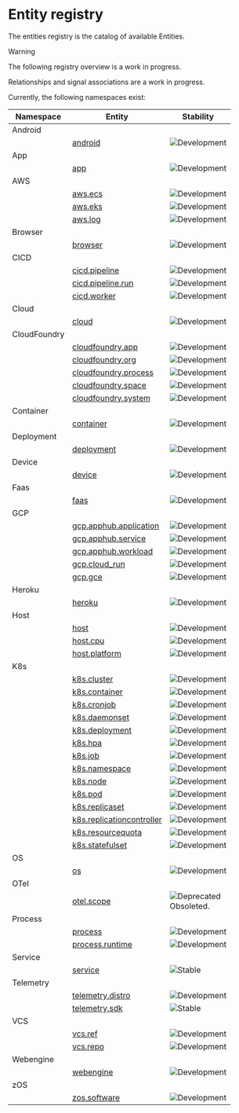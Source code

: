 <!--- Hugo front matter used to generate the website version of this page:
linkTitle: Entities
--->

<!-- NOTE: THIS FILE IS AUTOGENERATED. DO NOT EDIT BY HAND. -->
<!-- see templates/registry/markdown/entity_readme.md.j2 -->

# Entity registry

The entities registry is the catalog of available Entities.

> [!WARNING]
>
> The following registry overview is a work in progress.
>
> Relationships and signal associations are a work in progress.

Currently, the following namespaces exist:

| Namespace | Entity | Stability |
|-----------|--------|-----------|
| Android | | |
| | [android](android.md#android) | ![Development](https://img.shields.io/badge/-development-blue) |
| App | | |
| | [app](app.md#app) | ![Development](https://img.shields.io/badge/-development-blue) |
| AWS | | |
| | [aws.ecs](aws.md#aws-ecs) | ![Development](https://img.shields.io/badge/-development-blue) |
| | [aws.eks](aws.md#aws-eks) | ![Development](https://img.shields.io/badge/-development-blue) |
| | [aws.log](aws.md#aws-log) | ![Development](https://img.shields.io/badge/-development-blue) |
| Browser | | |
| | [browser](browser.md#browser) | ![Development](https://img.shields.io/badge/-development-blue) |
| CICD | | |
| | [cicd.pipeline](cicd.md#cicd-pipeline) | ![Development](https://img.shields.io/badge/-development-blue) |
| | [cicd.pipeline.run](cicd.md#cicd-pipeline-run) | ![Development](https://img.shields.io/badge/-development-blue) |
| | [cicd.worker](cicd.md#cicd-worker) | ![Development](https://img.shields.io/badge/-development-blue) |
| Cloud | | |
| | [cloud](cloud.md#cloud) | ![Development](https://img.shields.io/badge/-development-blue) |
| CloudFoundry | | |
| | [cloudfoundry.app](cloudfoundry.md#cloudfoundry-app) | ![Development](https://img.shields.io/badge/-development-blue) |
| | [cloudfoundry.org](cloudfoundry.md#cloudfoundry-org) | ![Development](https://img.shields.io/badge/-development-blue) |
| | [cloudfoundry.process](cloudfoundry.md#cloudfoundry-process) | ![Development](https://img.shields.io/badge/-development-blue) |
| | [cloudfoundry.space](cloudfoundry.md#cloudfoundry-space) | ![Development](https://img.shields.io/badge/-development-blue) |
| | [cloudfoundry.system](cloudfoundry.md#cloudfoundry-system) | ![Development](https://img.shields.io/badge/-development-blue) |
| Container | | |
| | [container](container.md#container) | ![Development](https://img.shields.io/badge/-development-blue) |
| Deployment | | |
| | [deployment](deployment.md#deployment) | ![Development](https://img.shields.io/badge/-development-blue) |
| Device | | |
| | [device](device.md#device) | ![Development](https://img.shields.io/badge/-development-blue) |
| Faas | | |
| | [faas](faas.md#faas) | ![Development](https://img.shields.io/badge/-development-blue) |
| GCP | | |
| | [gcp.apphub.application](gcp.md#gcp-apphub-application) | ![Development](https://img.shields.io/badge/-development-blue) |
| | [gcp.apphub.service](gcp.md#gcp-apphub-service) | ![Development](https://img.shields.io/badge/-development-blue) |
| | [gcp.apphub.workload](gcp.md#gcp-apphub-workload) | ![Development](https://img.shields.io/badge/-development-blue) |
| | [gcp.cloud_run](gcp.md#gcp-cloud-run) | ![Development](https://img.shields.io/badge/-development-blue) |
| | [gcp.gce](gcp.md#gcp-gce) | ![Development](https://img.shields.io/badge/-development-blue) |
| Heroku | | |
| | [heroku](heroku.md#heroku) | ![Development](https://img.shields.io/badge/-development-blue) |
| Host | | |
| | [host](host.md#host) | ![Development](https://img.shields.io/badge/-development-blue) |
| | [host.cpu](host.md#host-cpu) | ![Development](https://img.shields.io/badge/-development-blue) |
| | [host.platform](host.md#host-platform) | ![Development](https://img.shields.io/badge/-development-blue) |
| K8s | | |
| | [k8s.cluster](k8s.md#k8s-cluster) | ![Development](https://img.shields.io/badge/-development-blue) |
| | [k8s.container](k8s.md#k8s-container) | ![Development](https://img.shields.io/badge/-development-blue) |
| | [k8s.cronjob](k8s.md#k8s-cronjob) | ![Development](https://img.shields.io/badge/-development-blue) |
| | [k8s.daemonset](k8s.md#k8s-daemonset) | ![Development](https://img.shields.io/badge/-development-blue) |
| | [k8s.deployment](k8s.md#k8s-deployment) | ![Development](https://img.shields.io/badge/-development-blue) |
| | [k8s.hpa](k8s.md#k8s-hpa) | ![Development](https://img.shields.io/badge/-development-blue) |
| | [k8s.job](k8s.md#k8s-job) | ![Development](https://img.shields.io/badge/-development-blue) |
| | [k8s.namespace](k8s.md#k8s-namespace) | ![Development](https://img.shields.io/badge/-development-blue) |
| | [k8s.node](k8s.md#k8s-node) | ![Development](https://img.shields.io/badge/-development-blue) |
| | [k8s.pod](k8s.md#k8s-pod) | ![Development](https://img.shields.io/badge/-development-blue) |
| | [k8s.replicaset](k8s.md#k8s-replicaset) | ![Development](https://img.shields.io/badge/-development-blue) |
| | [k8s.replicationcontroller](k8s.md#k8s-replicationcontroller) | ![Development](https://img.shields.io/badge/-development-blue) |
| | [k8s.resourcequota](k8s.md#k8s-resourcequota) | ![Development](https://img.shields.io/badge/-development-blue) |
| | [k8s.statefulset](k8s.md#k8s-statefulset) | ![Development](https://img.shields.io/badge/-development-blue) |
| OS | | |
| | [os](os.md#os) | ![Development](https://img.shields.io/badge/-development-blue) |
| OTel | | |
| | [otel.scope](otel.md#otel-scope) | ![Deprecated](https://img.shields.io/badge/-deprecated-red)<br>Obsoleted. |
| Process | | |
| | [process](process.md#process) | ![Development](https://img.shields.io/badge/-development-blue) |
| | [process.runtime](process.md#process-runtime) | ![Development](https://img.shields.io/badge/-development-blue) |
| Service | | |
| | [service](service.md#service) | ![Stable](https://img.shields.io/badge/-stable-lightgreen) |
| Telemetry | | |
| | [telemetry.distro](telemetry.md#telemetry-distro) | ![Development](https://img.shields.io/badge/-development-blue) |
| | [telemetry.sdk](telemetry.md#telemetry-sdk) | ![Stable](https://img.shields.io/badge/-stable-lightgreen) |
| VCS | | |
| | [vcs.ref](vcs.md#vcs-ref) | ![Development](https://img.shields.io/badge/-development-blue) |
| | [vcs.repo](vcs.md#vcs-repo) | ![Development](https://img.shields.io/badge/-development-blue) |
| Webengine | | |
| | [webengine](webengine.md#webengine) | ![Development](https://img.shields.io/badge/-development-blue) |
| zOS | | |
| | [zos.software](zos.md#zos-software) | ![Development](https://img.shields.io/badge/-development-blue) |
